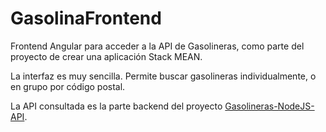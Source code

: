 # GasolinaFrontend

Frontend Angular para acceder a la API de Gasolineras, como parte del proyecto de crear una aplicación Stack MEAN.

La interfaz es muy sencilla. Permite buscar gasolineras individualmente, o en grupo por código postal.

La API consultada es la parte backend del proyecto [Gasolineras-NodeJS-API](https://github.com/Pythoneiro/Gasolineras-NodeJS-API).
